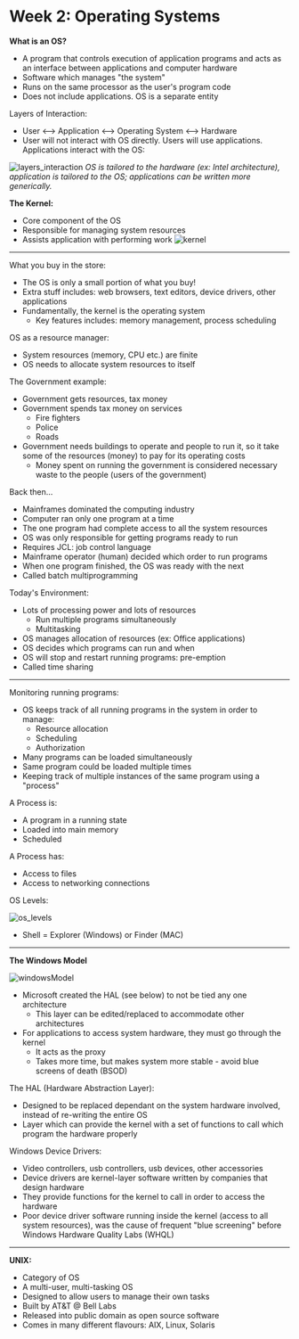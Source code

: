 # Week 2: Operating Systems

**What is an OS?**

- A program that controls execution of application programs and acts as an interface between applications and computer hardware
- Software which manages "the system"
- Runs on the same processor as the user's program code
- Does not include applications. OS is a separate entity

Layers of Interaction:

- User <--> Application <--> Operating System <--> Hardware
- User will not interact with OS directly. Users will use applications. Applications interact with the OS:

![layers_interaction](images/week2/layers_interaction.png)
_OS is tailored to the hardware (ex: Intel architecture), application is tailored to the OS; applications can be written more generically._

**The Kernel:**

- Core component of the OS
- Responsible for managing system resources
- Assists application with performing work
  ![kernel](images/week2/kernel.png)

---

What you buy in the store:

- The OS is only a small portion of what you buy!
- Extra stuff includes: web browsers, text editors, device drivers, other applications
- Fundamentally, the kernel is the operating system
  - Key features includes: memory management, process scheduling

OS as a resource manager:

- System resources (memory, CPU etc.) are finite
- OS needs to allocate system resources to itself

The Government example:

- Government gets resources, tax money
- Government spends tax money on services
  - Fire fighters
  - Police
  - Roads
- Government needs buildings to operate and people to run it, so it take some of the resources (money) to pay for its operating costs
  - Money spent on running the government is considered necessary waste to the people (users of the government)

Back then...

- Mainframes dominated the computing industry
- Computer ran only one program at a time
- The one program had complete access to all the system resources
- OS was only responsible for getting programs ready to run
- Requires JCL: job control language
- Mainframe operator (human) decided which order to run programs
- When one program finished, the OS was ready with the next
- Called batch multiprogramming

Today's Environment:

- Lots of processing power and lots of resources
  - Run multiple programs simultaneously
  - Multitasking
- OS manages allocation of resources (ex: Office applications)
- OS decides which programs can run and when
- OS will stop and restart running programs: pre-emption
- Called time sharing

---

Monitoring running programs:

- OS keeps track of all running programs in the system in order to manage:
  - Resource allocation
  - Scheduling
  - Authorization
- Many programs can be loaded simultaneously
- Same program could be loaded multiple times
- Keeping track of multiple instances of the same program using a "process"

A Process is:

- A program in a running state
- Loaded into main memory
- Scheduled

A Process has:

- Access to files
- Access to networking connections

OS Levels:

![os_levels](images/week2/os_levels.png)

- Shell = Explorer (Windows) or Finder (MAC)

---

**The Windows Model**

![windowsModel](images/week2/windowsModel.png)

- Microsoft created the HAL (see below) to not be tied any one architecture
  - This layer can be edited/replaced to accommodate other architectures
- For applications to access system hardware, they must go through the kernel
  - It acts as the proxy
  - Takes more time, but makes system more stable - avoid blue screens of death (BSOD)

The HAL (Hardware Abstraction Layer):

- Designed to be replaced dependant on the system hardware involved, instead of re-writing the entire OS
- Layer which can provide the kernel with a set of functions to call which program the hardware properly

Windows Device Drivers:

- Video controllers, usb controllers, usb devices, other accessories
- Device drivers are kernel-layer software written by companies that design hardware
- They provide functions for the kernel to call in order to access the hardware
- Poor device driver software running inside the kernel (access to all system resources), was the cause of frequent "blue screening" before Windows Hardware Quality Labs (WHQL)

---

**UNIX:**

- Category of OS
- A multi-user, multi-tasking OS
- Designed to allow users to manage their own tasks
- Built by AT&T @ Bell Labs
- Released into public domain as open source software
- Comes in many different flavours: AIX, Linux, Solaris
